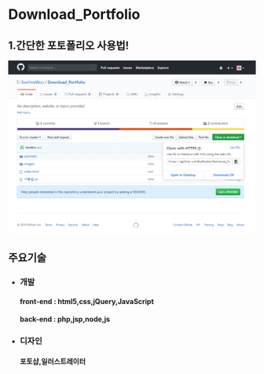 # Download_Portfolio
<h2>1.간단한 포토폴리오 사용법!</h2>
<img src='https://github.com/BaeHeaWoo/Download_Portfolio/blob/master/images/%EC%84%A4%EB%AA%85%EC%84%9C.gif' />
  <h2>주요기술</h2>
     <ul>
        <li>
            <h3>개발</h3>
            <h4>front-end : html5,css,jQuery,JavaScript</h4>
            <h4>back-end : php,jsp,node,js</h4>
        </li>
        <li>
            <h3>디자인</h3>
            <h4>포토샵,일러스트레이터</h4>
        </li>  
    </ul>
  
